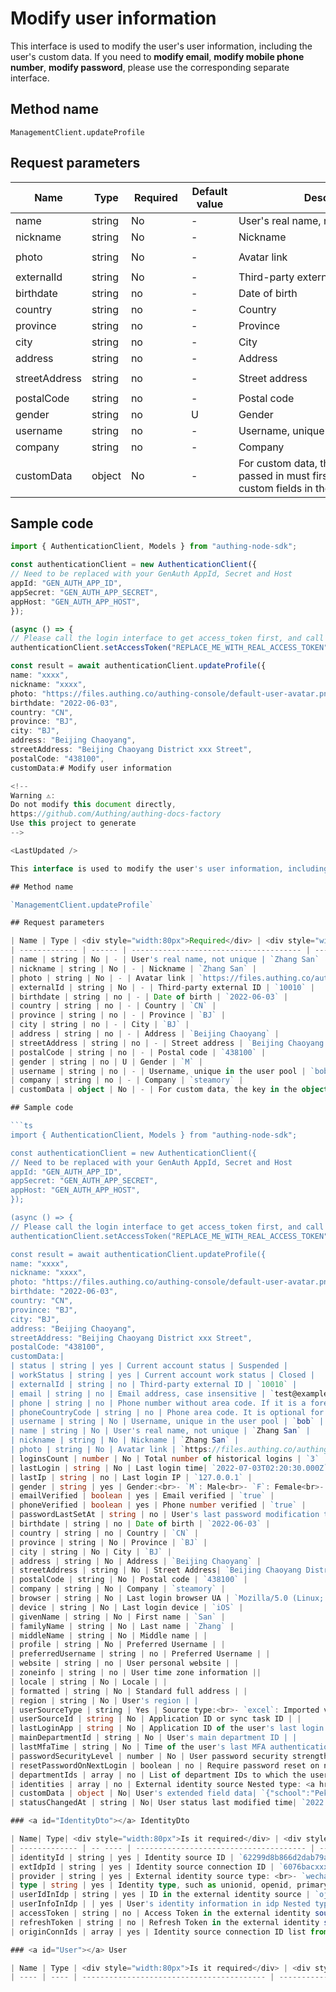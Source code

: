 # Modify user information

<!--
Warning ⚠️:
Do not modify this document directly,
https://github.com/Authing/authing-docs-factory
Use this project to generate
-->

<LastUpdated />

This interface is used to modify the user's user information, including the user's custom data. If you need to **modify email**, **modify mobile phone number**, **modify password**, please use the corresponding separate interface.

## Method name

`ManagementClient.updateProfile`

## Request parameters

| Name          | Type   | <div style="width:80px">Required</div> | <div style="width:60px">Default value</div> | <div style="width:300px">Description</div>                                                                     | <div style="width:200px">Sample value</div>                        |
| ------------- | ------ | -------------------------------------- | ------------------------------------------- | -------------------------------------------------------------------------------------------------------------- | ------------------------------------------------------------------ |
| name          | string | No                                     | -                                           | User's real name, not unique                                                                                   | `Zhang San`                                                        |
| nickname      | string | No                                     | -                                           | Nickname                                                                                                       | `Zhang San`                                                        |
| photo         | string | No                                     | -                                           | Avatar link                                                                                                    | `https://files.authing.co/authing-console/default-user-avatar.png` |
| externalId    | string | No                                     | -                                           | Third-party external ID                                                                                        | `10010`                                                            |
| birthdate     | string | no                                     | -                                           | Date of birth                                                                                                  | `2022-06-03`                                                       |
| country       | string | no                                     | -                                           | Country                                                                                                        | `CN`                                                               |
| province      | string | no                                     | -                                           | Province                                                                                                       | `BJ`                                                               |
| city          | string | no                                     | -                                           | City                                                                                                           | `BJ`                                                               |
| address       | string | no                                     | -                                           | Address                                                                                                        | `Beijing Chaoyang`                                                 |
| streetAddress | string | no                                     | -                                           | Street address                                                                                                 | `Beijing Chaoyang District xxx Street`                             |
| postalCode    | string | no                                     | -                                           | Postal code                                                                                                    | `438100`                                                           |
| gender        | string | no                                     | U                                           | Gender                                                                                                         | `M`                                                                |
| username      | string | no                                     | -                                           | Username, unique in the user pool                                                                              | `bob`                                                              |
| company       | string | no                                     | -                                           | Company                                                                                                        | `steamory`                                                         |
| customData    | object | No                                     | -                                           | For custom data, the key in the object passed in must first define the relevant custom fields in the user pool | `{"school":"Peking University","age":22}`                          |

## Sample code

````ts
import { AuthenticationClient, Models } from "authing-node-sdk";

const authenticationClient = new AuthenticationClient({
// Need to be replaced with your GenAuth AppId, Secret and Host
appId: "GEN_AUTH_APP_ID",
appSecret: "GEN_AUTH_APP_SECRET",
appHost: "GEN_AUTH_APP_HOST",
});

(async () => {
// Please call the login interface to get access_token first, and call the setAccessToken method to set access_token
authenticationClient.setAccessToken("REPLACE_ME_WITH_REAL_ACCESS_TOKEN");

const result = await authenticationClient.updateProfile({
name: "xxxx",
nickname: "xxxx",
photo: "https://files.authing.co/authing-console/default-user-avatar.png",
birthdate: "2022-06-03",
country: "CN",
province: "BJ",
city: "BJ",
address: "Beijing Chaoyang",
streetAddress: "Beijing Chaoyang District xxx Street",
postalCode: "438100",
customData:# Modify user information

<!--
Warning ⚠️:
Do not modify this document directly,
https://github.com/Authing/authing-docs-factory
Use this project to generate
-->

<LastUpdated />

This interface is used to modify the user's user information, including the user's custom data. If you need to **modify email**, **modify mobile phone number**, **modify password**, please use the corresponding separate interface.

## Method name

`ManagementClient.updateProfile`

## Request parameters

| Name | Type | <div style="width:80px">Required</div> | <div style="width:60px">Default value</div> | <div style="width:300px">Description</div> | <div style="width:200px">Sample value</div> |
| ------------- | ------ | -------------------------------------- | ------------------------------------ | --------------------------------------------------------------- | ------------------------------------------------------------------ |
| name | string | No | - | User's real name, not unique | `Zhang San` |
| nickname | string | No | - | Nickname | `Zhang San` |
| photo | string | No | - | Avatar link | `https://files.authing.co/authing-console/default-user-avatar.png` |
| externalId | string | No | - | Third-party external ID | `10010` |
| birthdate | string | no | - | Date of birth | `2022-06-03` |
| country | string | no | - | Country | `CN` |
| province | string | no | - | Province | `BJ` |
| city | string | no | - | City | `BJ` |
| address | string | no | - | Address | `Beijing Chaoyang` |
| streetAddress | string | no | - | Street address | `Beijing Chaoyang District xxx Street` |
| postalCode | string | no | - | Postal code | `438100` |
| gender | string | no | U | Gender | `M` |
| username | string | no | - | Username, unique in the user pool | `bob` |
| company | string | no | - | Company | `steamory` |
| customData | object | No | - | For custom data, the key in the object passed in must first define the relevant custom fields in the user pool | `{"school":"Peking University","age":22}` |

## Sample code

```ts
import { AuthenticationClient, Models } from "authing-node-sdk";

const authenticationClient = new AuthenticationClient({
// Need to be replaced with your GenAuth AppId, Secret and Host
appId: "GEN_AUTH_APP_ID",
appSecret: "GEN_AUTH_APP_SECRET",
appHost: "GEN_AUTH_APP_HOST",
});

(async () => {
// Please call the login interface to get access_token first, and call the setAccessToken method to set access_token
authenticationClient.setAccessToken("REPLACE_ME_WITH_REAL_ACCESS_TOKEN");

const result = await authenticationClient.updateProfile({
name: "xxxx",
nickname: "xxxx",
photo: "https://files.authing.co/authing-console/default-user-avatar.png",
birthdate: "2022-06-03",
country: "CN",
province: "BJ",
city: "BJ",
address: "Beijing Chaoyang",
streetAddress: "Beijing Chaoyang District xxx Street",
postalCode: "438100",
customData:|
| status | string | yes | Current account status | Suspended |
| workStatus | string | yes | Current account work status | Closed |
| externalId | string | no | Third-party external ID | `10010` |
| email | string | no | Email address, case insensitive | `test@example.com` |
| phone | string | no | Phone number without area code. If it is a foreign phone number, please specify the area code in the phoneCountryCode parameter. | `188xxxx8888` |
| phoneCountryCode | string | no | Phone area code. It is optional for mainland China phone numbers. The GenAuth SMS service does not currently support international phone numbers. You need to configure the corresponding international SMS service in the GenAuth console. For a complete list of phone area codes, please refer to https://en.wikipedia.org/wiki/List_of_country_calling_codes. | `+86` |
| username | string | No | Username, unique in the user pool | `bob` |
| name | string | No | User's real name, not unique | `Zhang San` |
| nickname | string | No | Nickname | `Zhang San` |
| photo | string | No | Avatar link | `https://files.authing.co/authing-console/default-user-avatar.png` |
| loginsCount | number | No | Total number of historical logins | `3` |
| lastLogin | string | No | Last login time| `2022-07-03T02:20:30.000Z` |
| lastIp | string | no | Last login IP | `127.0.0.1` |
| gender | string | yes | Gender:<br>- `M`: Male<br>- `F`: Female<br>- `U`: Unknown<br> | M |
| emailVerified | boolean | yes | Email verified | `true` |
| phoneVerified | boolean | yes | Phone number verified | `true` |
| passwordLastSetAt | string | no | User's last password modification time | `2022-07-03T02:20:30.000Z` |
| birthdate | string | no | Date of birth | `2022-06-03` |
| country | string | no | Country | `CN` |
| province | string | No | Province | `BJ` |
| city | string | No | City | `BJ` |
| address | string | No | Address | `Beijing Chaoyang` |
| streetAddress | string | No | Street Address| `Beijing Chaoyang District xxx Street` |
| postalCode | string | No | Postal code | `438100` |
| company | string | No | Company | `steamory` |
| browser | string | No | Last login browser UA | `Mozilla/5.0 (Linux; Android 10; V2001A; wv) AppleWebKit/537.36 (KHTML, like Gecko) Version/4.0 Chrome/87.0.4280.141 Mobile Safari/537.36 VivoBrowser/10.2.10.0` |
| device | string | No | Last login device | `iOS` |
| givenName | string | No | First name | `San` |
| familyName | string | No | Last name | `Zhang` |
| middleName | string | No | Middle name | |
| profile | string | No | Preferred Username | |
| preferredUsername | string | no | Preferred Username | |
| website | string | no | User personal website | |
| zoneinfo | string | no | User time zone information ||
| locale | string | No | Locale | |
| formatted | string | No | Standard full address | |
| region | string | No | User's region | |
| userSourceType | string | Yes | Source type:<br>- `excel`: Imported via excel<br>- `register`: User self-registration<br>- `adminCreated`: Manual creation by the administrator backend (including creating users using the management API)<br>- `syncTask`: Sync task in the sync center <br> | excel |
| userSourceId | string | No | Application ID or sync task ID | |
| lastLoginApp | string | No | Application ID of the user's last login | |
| mainDepartmentId | string | No | User's main department ID | |
| lastMfaTime | string | No | Time of the user's last MFA authentication | |
| passwordSecurityLevel | number | No | User password security strength level | `1` |
| resetPasswordOnNextLogin | boolean | no | Require password reset on next login | |
| departmentIds | array | no | List of department IDs to which the user belongs | `["624d930c3xxxx5c08dd4986e","624d93102xxxx012f33cd2fe"]` |
| identities | array | no | External identity source Nested type: <a href="#IdentityDto">IdentityDto</a>. | |
| customData | object | No| User's extended field data| `{"school":"Peking University","age":22}` |
| statusChangedAt | string | No| User status last modified time| `2022 -07-03T02:20:30.000Z` |

### <a id="IdentityDto"></a> IdentityDto

| Name| Type| <div style="width:80px">Is it required</div> | <div style="width:300px">Description</div> | <div style="width:200px">Example value</div> |
| ------------- | -- ---- | -------------------------------------- | ------ -------------------------------------------------- -------------------------------------------------- -------------------------------------------------- -------------------------------------------------- -------------------------------------------------- -------------------------------------------------- -------------------------------------------------- -------------------------------------------------- -------------------------------------------------- -------------------------------------------------- -------------------------------------------------- -------------------------------------------------- -------------------------------------------------- --------------------------- | ---------------------- --------------------- |
| identityId | string | yes | Identity source ID | `62299d8b866d2dab79a89dc4` |
| extIdpId | string | yes | Identity source connection ID | `6076bacxxxxxxxxd80d993b5` |
| provider | string | yes | External identity source type: <br>- `wechat`: WeChat <br>- `qq`: QQ<br>- `wechatwork`: WeChat for Business<br>- `dingtalk`: DingTalk<br>- `weibo`: Weibo<br>- `github`: GitHub<br>- `alipay`: Alipay<br> br>- `baidu`: Baidu<br>- `lark`: Feishu<br>- `welink`: Welink<br>- `yidun`: NetEase Yidun<br>- `qingcloud`: Qingyun<br> - `google`: Google<br>- `gitlab`: GitLab<br>- `gitee`: Gitee<br>- `twitter`: Twitter<br>- `facebook`: Facebook<br>- `slack`: Slack<br>- `linkedin`: Linkedin<br>- `instagram`: Instagram<br>- `oidc`: OIDC-based enterprise identity source<br>- `oauth2`: OAuth2-based enterprise identity source<br>- `saml`: SAML-based enterprise identity source<br>-`ldap`: LDAP-based enterprise identity source<br>- `ad`: AD-based enterprise identity source<br>- `cas`: CAS-based enterprise identity source<br>- `azure-ad`: Azure AD-based enterprise identity source<br> | oidc |
| type | string | yes | Identity type, such as unionid, openid, primary | `openid` |
| userIdInIdp | string | yes | ID in the external identity source | `oj7Nq05R-RRaqak0_YlMLnnIwsvg` |
| userInfoInIdp | | yes | User's identity information in idp Nested type: <a href="#User">User</a>. | |
| accessToken | string | no | Access Token in the external identity source (this parameter is only returned when the user actively obtains it, and will not be returned by the management-side interface). | `57_fK0xgSL_NwVlS-gmUwlMQ2N6AONNIOAYxxxx` |
| refreshToken | string | no | Refresh Token in the external identity source (this parameter is only returned when the user actively obtains it, and will not be returned by the management interface). | `57_IZFu91Ak1Wg6DRytZFFIOd3upNF5lH7vPxxxxx` |
| originConnIds | array | yes | Identity source connection ID list from which the identity comes | `["605492ac41xxxxe0362f0707"]` |

### <a id="User"></a> User

| Name | Type | <div style="width:80px">Is it required</div> | <div style="width:300px">Description</div> | <div style="width:200px">Sample value</div> |
| ---- | ---- | ----------------------------------------- | ------------- ----------------------- | -------------------------- ---------- |
````
